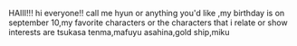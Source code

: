 HAIII!!! 
 hi everyone!! call me hyun or anything you'd like ,my birthday is on september 10,my favorite characters or the characters that i relate or show interests are tsukasa tenma,mafuyu asahina,gold ship,miku
 
<!--
**Mikupilled-beep/Mikupilled-beep** is a ✨ _special_ ✨ repository because its `README.md` (this file) appears on your GitHub pro
-->
